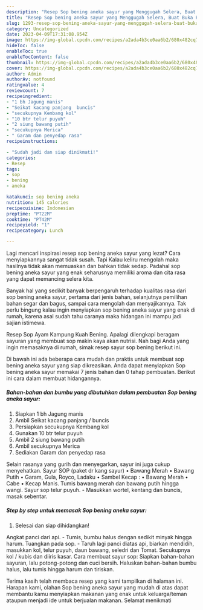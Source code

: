 ```yaml
---
description: "Resep Sop bening aneka sayur yang Menggugah Selera, Buat Buka Puasa Enak Banget"
title: "Resep Sop bening aneka sayur yang Menggugah Selera, Buat Buka Puasa Enak Banget"
slug: 1293-resep-sop-bening-aneka-sayur-yang-menggugah-selera-buat-buka-puasa-enak-banget
category: Uncategorized
date: 2023-04-09T17:31:08.954Z
image: https://img-global.cpcdn.com/recipes/a2ada4b3ce0aa6b2/680x482cq70/sop-bening-aneka-sayur-foto-resep-utama.jpg
hideToc: false
enableToc: true
enableTocContent: false
thumbnail: https://img-global.cpcdn.com/recipes/a2ada4b3ce0aa6b2/680x482cq70/sop-bening-aneka-sayur-foto-resep-utama.jpg
cover: https://img-global.cpcdn.com/recipes/a2ada4b3ce0aa6b2/680x482cq70/sop-bening-aneka-sayur-foto-resep-utama.jpg
author: Admin
authorAv: notfound
ratingvalue: 4
reviewcount: 7
recipeingredient:
- "1 bh Jagung manis"
- "Seikat kacang panjang  buncis"
- "secukupnya Kembang kol"
- "10 btr telur puyuh"
- "2 siung bawang putih"
- "secukupnya Merica"
- " Garam dan penyedap rasa"
recipeinstructions:

- "Sudah jadi dan siap dinikmati!"
categories:
- Resep
tags:
- sop
- bening
- aneka

katakunci: sop bening aneka 
nutrition: 145 calories
recipecuisine: Indonesian
preptime: "PT22M"
cooktime: "PT42M"
recipeyield: "1"
recipecategory: Lunch

---
```



Lagi mencari inspirasi resep sop bening aneka sayur yang lezat? Cara menyiapkannya sangat tidak susah. Tapi Kalau keliru mengolah maka hasilnya tidak akan memuaskan dan bahkan tidak sedap. Padahal sop bening aneka sayur yang enak seharusnya memiliki aroma dan cita rasa yang dapat memancing selera kita.


Banyak hal yang sedikit banyak berpengaruh terhadap kualitas rasa dari sop bening aneka sayur, pertama dari jenis bahan, selanjutnya pemilihan bahan segar dan bagus, sampai cara mengolah dan menyajikannya. Tak perlu bingung kalau ingin menyiapkan sop bening aneka sayur yang enak di rumah, karena asal sudah tahu caranya maka hidangan ini mampu jadi sajian istimewa.

Resep Sop Ayam Kampung Kuah Bening. Apalagi dilengkapi beragam sayuran yang membuat sop makin kaya akan nutrisi. Nah bagi Anda yang ingin memasaknya di rumah, simak resep sayur sop bening berikut ini.


Di bawah ini ada beberapa cara mudah dan praktis untuk membuat sop bening aneka sayur yang siap dikreasikan. Anda dapat menyiapkan Sop bening aneka sayur memakai 7 jenis bahan dan 0 tahap pembuatan. Berikut ini cara dalam membuat hidangannya.

<!--inarticleads1-->

##### Bahan-bahan dan bumbu yang dibutuhkan dalam pembuatan Sop bening aneka sayur:

1. Siapkan 1 bh Jagung manis
1. Ambil Seikat kacang panjang / buncis
1. Persiapkan secukupnya Kembang kol
1. Gunakan 10 btr telur puyuh
1. Ambil 2 siung bawang putih
1. Ambil secukupnya Merica
1. Sediakan  Garam dan penyedap rasa


Selain rasanya yang gurih dan menyegarkan, sayur ini juga cukup menyehatkan. Sayur SOP (paket dr kang sayur) • Bawang Merah • Bawang Putih • Garam, Gula, Royco, Ladaku • Sambel Kecap : • Bawang Merah • Cabe • Kecap Manis. Tumis bawang merah dan bawang putih hingga wangi. Sayur sop telur puyuh. - Masukkan wortel, kentang dan buncis, masak sebentar. 

<!--inarticleads2-->

##### Step by step untuk memasak Sop bening aneka sayur:


1. Selesai dan siap dihidangkan!

Angkat panci dari api. - Tumis, bumbu halus dengan sedikit minyak hingga harum. Tuangkan pada sop. - Taruh lagi panci diatas api, biarkan mendidih, masukkan kol, telur puyuh, daun bawang, seledri dan Tomat. Secukupnya kol / kubis dan diiris kasar. Cara membuat sayur sop: Siapkan bahan-bahan sayuran, lalu potong-potong dan cuci bersih. Haluskan bahan-bahan bumbu halus, lalu tumis hingga harum dan tiriskan. 

Terima kasih telah membaca resep yang kami tampilkan di halaman ini. Harapan kami, olahan Sop bening aneka sayur yang mudah di atas dapat membantu kamu menyiapkan makanan yang enak untuk keluarga/teman ataupun menjadi ide untuk berjualan makanan. Selamat menikmati

